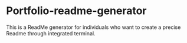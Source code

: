 # Portfolio-readme-generator

This is a ReadMe generator for individuals who want to create a precise Readme through integrated terminal.

